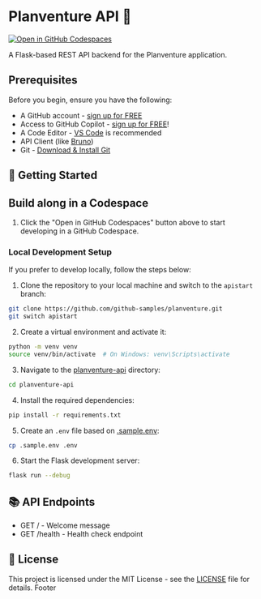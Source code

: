 # Planventure API 🚁

[![Open in GitHub Codespaces](https://github.com/codespaces/badge.svg)](https://codespaces.new/github-samples/planventure)

A Flask-based REST API backend for the Planventure application.

## Prerequisites
Before you begin, ensure you have the following:

- A GitHub account - [sign up for FREE](https://github.com)
- Access to GitHub Copilot - [sign up for FREE](https://gh.io/gfb-copilot)!
- A Code Editor - [VS Code](https://code.visualstudio.com/download) is recommended
- API Client (like [Bruno](https://github.com/usebruno/bruno))
- Git - [Download & Install Git](https://git-scm.com/downloads)

## 🚀 Getting Started

## Build along in a Codespace

1. Click the "Open in GitHub Codespaces" button above to start developing in a GitHub Codespace.

### Local Development Setup

If you prefer to develop locally, follow the steps below:

1. Clone the repository to your local machine and switch to the `apistart` branch:
```sh
git clone https://github.com/github-samples/planventure.git
git switch apistart
```

2. Create a virtual environment and activate it:
```sh
python -m venv venv
source venv/bin/activate  # On Windows: venv\Scripts\activate
```

3. Navigate to the [planventure-api](/planventure-api/) directory:
```sh
cd planventure-api
```

4. Install the required dependencies:
```sh
pip install -r requirements.txt
```

5. Create an `.env` file based on [.sample.env](.sample.env):
```sh
cp .sample.env .env
```

6. Start the Flask development server:
```sh
flask run --debug
```

## 📚 API Endpoints
- GET / - Welcome message
- GET /health - Health check endpoint

## 📝 License

This project is licensed under the MIT License - see the [LICENSE](LICENSE) file for details.
Footer